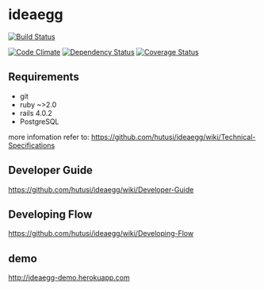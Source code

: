 # ideaegg 

[![Build Status](https://travis-ci.org/hutusi/ideaegg.png?branch=master,develop)](https://travis-ci.org/hutusi/ideaegg)

[![Code Climate](https://codeclimate.com/github/hutusi/ideaegg.png)](https://codeclimate.com/github/hutusi/ideaegg)  [![Dependency Status](https://gemnasium.com/hutusi/ideaegg.png)](https://gemnasium.com/hutusi/ideaegg) [![Coverage Status](https://coveralls.io/repos/hutusi/ideaegg/badge.png)](https://coveralls.io/r/hutusi/ideaegg)

## Requirements

* git 
* ruby ~>2.0
* rails 4.0.2
* PostgreSQL 

more infomation refer to: https://github.com/hutusi/ideaegg/wiki/Technical-Specifications

## Developer Guide

https://github.com/hutusi/ideaegg/wiki/Developer-Guide

## Developing Flow

https://github.com/hutusi/ideaegg/wiki/Developing-Flow

## demo

http://ideaegg-demo.herokuapp.com

